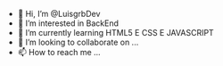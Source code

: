 - 👋 Hi, I’m @LuisgrbDev
- 👀 I’m interested in BackEnd
- 🌱 I’m currently learning HTML5 E CSS E JAVASCRIPT
- 💞️ I’m looking to collaborate on ...
- 📫 How to reach me ...

<!---
LuisgrbDev/LuisgrbDev is a ✨ special ✨ repository because its `README.md` (this file) appears on your GitHub profile.
You can click the Preview link to take a look at your changes.
--->
